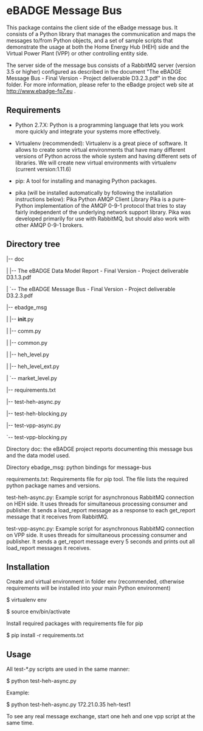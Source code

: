 eBADGE Message Bus
========

This package contains the client side of the eBadge message bus. It consists of a Python library that manages the communication and maps the messages to/from Python objects, and a set of sample scripts that demonstrate the usage at both the Home Energy Hub (HEH) side and the Virtual Power Plant (VPP) or other controlling entity side.

The server side of the message bus consists of a RabbitMQ server (version 3.5 or higher) configured as described in the document "The eBADGE Message Bus - Final Version - Project deliverable D3.2.3.pdf" in the doc folder. For more information, please refer to the eBadge project web site at http://www.ebadge-fp7.eu .


Requirements
--------------------------------

- Python 2.7.X:
Python is a programming language that lets you work more quickly and integrate your systems more effectively.

- Virtualenv (recommended):
Virtualenv is a great piece of software. It allows to create some virtual environments that have many different versions of Python across the whole system and having different sets of libraries.
We will create new virtual environments with virtualenv (current version:1.11.6)

- pip:
A tool for installing and managing Python packages.

- pika (will be installed automatically by following the installation instructions below):
Pika Python AMQP Client Library
Pika is a pure-Python implementation of the AMQP 0-9-1 protocol that tries to stay fairly independent of the underlying network support library. Pika was developed primarily for use with RabbitMQ, but should also work with other AMQP 0-9-1 brokers.


Directory tree
--------------------------------
|-- doc

|   |-- The eBADGE Data Model Report - Final Version - Project deliverable D3.1.3.pdf

|   `-- The eBADGE Message Bus - Final Version - Project deliverable D3.2.3.pdf

|-- ebadge_msg

|   |-- __init__.py

|   |-- comm.py

|   |-- common.py

|   |-- heh_level.py

|   |-- heh_level_ext.py

|   `-- market_level.py

|-- requirements.txt

|-- test-heh-async.py

|-- test-heh-blocking.py

|-- test-vpp-async.py

`-- test-vpp-blocking.py

Directory doc: the eBADGE project reports documenting this message bus and the data model used.

Directory ebadge_msg: python bindings for message-bus

requirements.txt: Requirements file for pip tool. The file lists the required python package names and versions.

test-heh-async.py: Example script for asynchronous RabbitMQ connection on HEH side. It uses threads for simultaneous processing consumer and publisher. It sends a load_report message as a response to each get_report message that it receives from RabbitMQ.

test-vpp-async.py: Example script for asynchronous RabbitMQ connection on VPP side. It uses threads for simultaneous processing consumer and publisher. It sends a get_report message every 5 seconds and prints out all load_report messages it receives.

Installation
-------------------------------
Create and virtual environment in folder env (recommended, otherwise requirements will be installed into your main Python environment)

$ virtualenv env

$ source env/bin/activate

Install required packages with requirements file for pip

$ pip install -r requirements.txt


Usage
--------------------------------
All test-*.py scripts are used in the same manner:

$ python test-heh-async.py <RabbitmqIP> <HehName> <Path to cert file> <Path to key file>

Example:

$ python test-heh-async.py 172.21.0.35 heh-test1

To see any real message exchange, start one heh and one vpp script at the same time.

